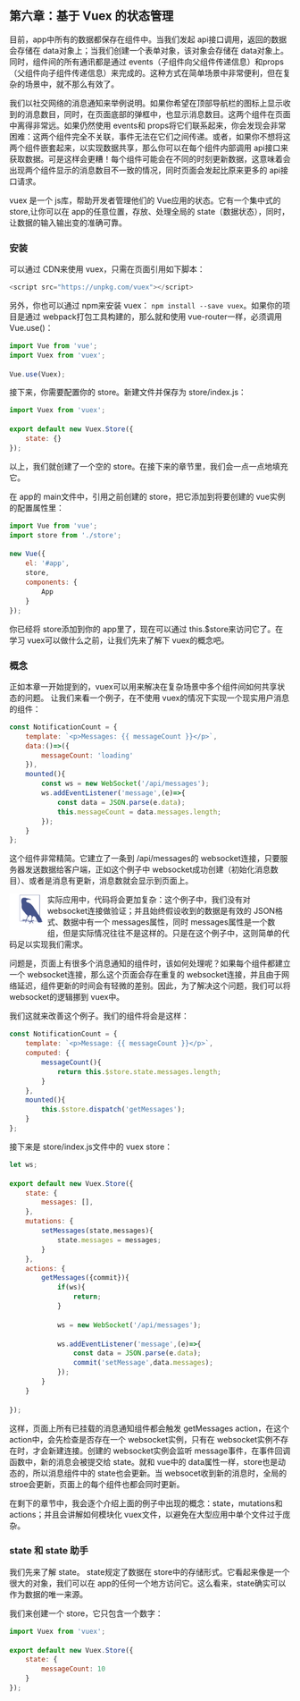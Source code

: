 ## 第六章：基于 Vuex 的状态管理
目前，app中所有的数据都保存在组件中。当我们发起 api接口调用，返回的数据会存储在 data对象上；当我们创建一个表单对象，该对象会存储在 data对象上。同时，组件间的所有通讯都是通过 events（子组件向父组件传递信息）和props（父组件向子组件传递信息）来完成的。这种方式在简单场景中非常便利，但在复杂的场景中，就不那么有效了。

我们以社交网络的消息通知来举例说明。如果你希望在顶部导航栏的图标上显示收到的消息数目，同时，在页面底部的弹框中，也显示消息数目。这两个组件在页面中离得非常远。如果仍然使用 events和 props将它们联系起来，你会发现会非常困难：这两个组件完全不关联，事件无法在它们之间传递。或者，如果你不想将这两个组件嵌套起来，以实现数据共享，那么你可以在每个组件内部调用 api接口来获取数据。可是这样会更糟！每个组件可能会在不同的时刻更新数据，这意味着会出现两个组件显示的消息数目不一致的情况，同时页面会发起比原来更多的 api接口请求。

vuex 是一个 js库，帮助开发者管理他们的 Vue应用的状态。它有一个集中式的 store,让你可以在 app的任意位置，存放、处理全局的 state（数据状态），同时，让数据的输入输出变的准确可靠。

### 安装
可以通过 CDN来使用 vuex，只需在页面引用如下脚本：

```javascript
<script src="https://unpkg.com/vuex"></script>
```

另外，你也可以通过 npm来安装 vuex： `npm install --save vuex`。如果你的项目是通过 webpack打包工具构建的，那么就和使用 vue-router一样，必须调用 Vue.use()：

```javascript
import Vue from 'vue';
import Vuex from 'vuex';

Vue.use(Vuex);

```
接下来，你需要配置你的 store。新建文件并保存为 store/index.js：

```javascript
import Vuex from 'vuex';

export default new Vuex.Store({
	state: {}
});
```

以上，我们就创建了一个空的 store。在接下来的章节里，我们会一点一点地填充它。

在 app的 main文件中，引用之前创建的 store，把它添加到将要创建的 vue实例的配置属性里：

```javascript
import Vue from 'vue';
import store from './store';

new Vue({
	el: '#app',
	store,
	components: {
		App
	}
});
```

你已经将 store添加到你的 app里了，现在可以通过 this.$store来访问它了。在学习 vuex可以做什么之前，让我们先来了解下 vuex的概念吧。

### 概念
正如本章一开始提到的，vuex可以用来解决在复杂场景中多个组件间如何共享状态的问题。
让我们来看一个例子，在不使用 vuex的情况下实现一个现实用户消息的组件：

```javascript
const NotificationCount = {
	template: `<p>Messages: {{ messageCount }}</p>`,
	data:()=>({
		messageCount: 'loading'
	}),
	mounted(){
		const ws = new WebSocket('/api/messages');
		ws.addEventListener('message',(e)=>{
			const data = JSON.parse(e.data);
			this.messageCount = data.messages.length;
		});
	}
};

```

这个组件非常精简。它建立了一条到 /api/messages的 websocket连接，只要服务器发送数据给客户端，正如这个例子中 websocket成功创建（初始化消息数目）、或者是消息有更新，消息数就会显示到页面上。



<img src="./images-[张泉壹]/c_6_1.jpg" style="height: 65px;float: left;">

实际应用中，代码将会更加复杂：这个例子中，我们没有对 websocket连接做验证；并且始终假设收到的数据是有效的 JSON格式、数据中有一个 messages属性，同时 messages属性是一个数组，但是实际情况往往不是这样的。只是在这个例子中，这则简单的代码足以实现我们需求。

问题是，页面上有很多个消息通知的组件时，该如何处理呢？如果每个组件都建立一个 websocket连接，那么这个页面会存在重复的 websocket连接，并且由于网络延迟，组件更新的时间会有轻微的差别。因此，为了解决这个问题，我们可以将 websocket的逻辑挪到 vuex中。

我们这就来改善这个例子。我们的组件将会是这样：

```javascript
const NotificationCount = {
	template: `<p>Message: {{ messageCount }}</p>`,
	computed: {
		messageCount(){
			return this.$store.state.messages.length;
		}
	},
	mounted(){
		this.$store.dispatch('getMessages');
	}
};
```

接下来是 store/index.js文件中的 vuex store：

```javascript
let ws;

export default new Vuex.Store({
	state: {
		messages: [],
	},
	mutations: {
		setMessages(state,messages){
			state.messages = messages;
		}
	},
	actions: {
		getMessages({commit}){
			if(ws){
				return;
			}
			
			ws = new WebSocket('/api/messages');
			
			ws.addEventListener('message',(e)=>{
				const data = JSON.parse(e.data);
				commit('setMessage',data.messages);
			});
		}
	}
	
});

```

这样，页面上所有已挂载的消息通知组件都会触发 getMessages action，在这个 action中，会先检查是否存在一个 websocket实例，只有在 websocket实例不存在时，才会新建连接。创建的 websocket实例会监听 message事件，在事件回调函数中，新的消息会被提交给 state。就和 vue中的 data属性一样，store也是动态的，所以消息组件中的 state也会更新。当 websocet收到新的消息时，全局的 stroe会更新，页面上的每个组件也都会同时更新。

在剩下的章节中，我会逐个介绍上面的例子中出现的概念：state，mutations和 actions；并且会讲解如何模块化 vuex文件，以避免在大型应用中单个文件过于庞杂。

### state 和 state 助手
我们先来了解 state。 state规定了数据在 store中的存储形式。它看起来像是一个很大的对象，我们可以在 app的任何一个地方访问它。这么看来，state确实可以作为数据的唯一来源。

我们来创建一个 store，它只包含一个数字：

```javascript
import Vuex from 'vuex';

export default new Vuex.Store({
	state: {
		messageCount: 10
	}
});

```
